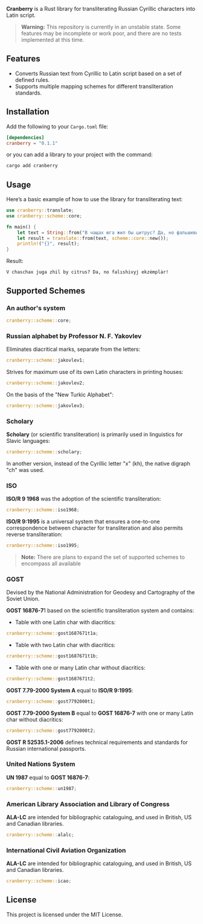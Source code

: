 **Cranberry** is a Rust library for transliterating Russian Cyrillic characters into Latin script.

> **Warning:** This repository is currently in an unstable state. Some features may be incomplete or work poor, and there are no tests implemented at this time.

## Features

- Converts Russian text from Cyrillic to Latin script based on a set of defined rules.
- Supports multiple mapping schemes for different transliteration standards.

## Installation

Add the following to your `Cargo.toml` file:

```toml
[dependencies]
cranberry = "0.1.1"
```

or you can add a library to your project with the command:

```bash
cargo add cranberry
```

## Usage

Here’s a basic example of how to use the library for transliterating text:

```rust
use cranberry::translate;
use cranberry::scheme::core;

fn main() {
    let text = String::from("В чащах юга жил бы цитрус? Да, но фальшивый экземпляр!");
    let result = translate::from(text, scheme::core::new());
    println!("{}", result);
}
```

Result:

```
V chaschax juga zhil by citrus? Da, no falıshivyj ekzėmplȧr!
```

## Supported Schemes

### An author's system

```rust
cranberry::scheme::core;
```

### Russian alphabet by Professor N. F. Yakovlev

Eliminates diacritical marks, separate from the letters:

```rust
cranberry::scheme::jakovlev1;
```

Strives for maximum use of its own Latin characters in printing houses:

```rust
cranberry::scheme::jakovlev2;
```

On the basis of the "New Turkic Alphabet":

```rust
cranberry::scheme::jakovlev3;
```

### Scholary

**Scholary** (or scientific transliteration) is primarily used in linguistics for Slavic languages:

```rust
cranberry::scheme::scholary;
```

In another version, instead of the Cyrillic letter "x" (kh), the native digraph "ch" was used.

### ISO

**ISO/R 9 1968** was the adoption of the scientific transliteration:

```rust
cranberry::scheme::iso1968;
```

**ISO/R 9:1995** is a universal system that ensures a one-to-one correspondence between character for transliteration and also permits reverse transliteration:

```rust
cranberry::scheme::iso1995;
```

> **Note:** There are plans to expand the set of supported schemes to encompass all available

### GOST

Devised by the National Administration for Geodesy and Cartography of the Soviet Union.

**GOST 16876-7**1 based on the scientific transliteration system and contains:

- Table with one Latin char with diacritics:

```rust
cranberry::scheme::gost1687671t1a;
```

- Table with two Latin char with diacritics:

```rust
cranberry::scheme::gost1687671t1b;
```

- Table with one or many Latin char without diacritics:

```rust
cranberry::scheme::gost1687671t2;
```

**GOST 7.79-2000 System A** equal to **ISO/R 9:1995**:

```rust
cranberry::scheme::gost7792000t1;
```

**GOST 7.79-2000 System B** equal to **GOST 16876-7** with one or many Latin char without diacritics:

```rust
cranberry::scheme::gost7792000t2;
```

**GOST R 52535.1-2006** defines technical requirements and standards for Russian international passports.

### United Nations System

**UN 1987** equal to **GOST 16876-7**:

```rust
cranberry::scheme::un1987;
```

### American Library Association and Library of Congress

**ALA-LC** are intended for bibliographic cataloguing, and used in British, US and Canadian libraries.

```rust
cranberry::scheme::alalc;
```

### International Civil Aviation Organization

**ALA-LC** are intended for bibliographic cataloguing, and used in British, US and Canadian libraries.

```rust
cranberry::scheme::icao;
```


## License

This project is licensed under the MIT License.